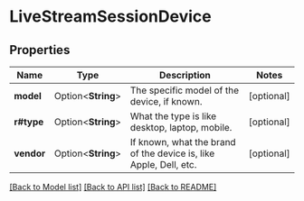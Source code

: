 # LiveStreamSessionDevice

## Properties

Name | Type | Description | Notes
------------ | ------------- | ------------- | -------------
**model** | Option<**String**> | The specific model of the device, if known. | [optional]
**r#type** | Option<**String**> | What the type is like desktop, laptop, mobile. | [optional]
**vendor** | Option<**String**> | If known, what the brand of the device is, like Apple, Dell, etc. | [optional]

[[Back to Model list]](../README.md#documentation-for-models) [[Back to API list]](../README.md#documentation-for-api-endpoints) [[Back to README]](../README.md)


